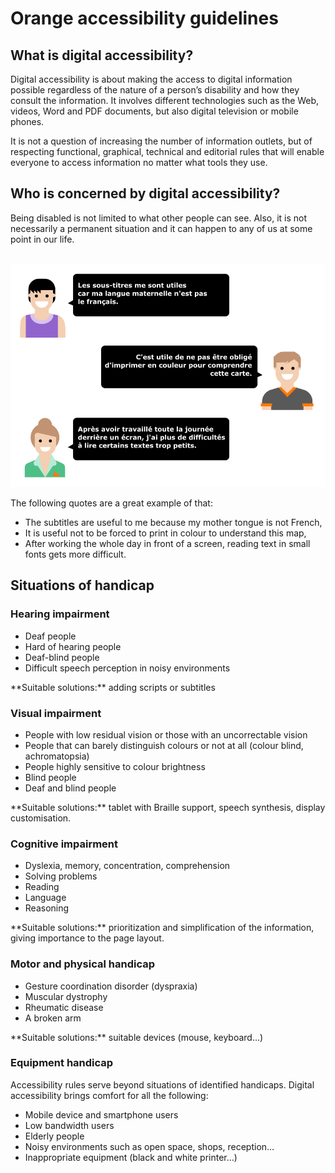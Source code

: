 # Orange accessibility guidelines
<script>$(document).ready(function () {
    setBreadcrumb([{"label":"Presentation"}]);
});</script>

<h2 class="page-title">What is digital accessibility?</h2>

Digital accessibility is about making the access to digital information possible regardless of the nature of a person’s disability and how they consult the information. It involves different technologies such as the Web, videos, Word and PDF documents, but also digital television or mobile phones. 

It is not a question of increasing the number of information outlets, but of respecting functional, graphical, technical and editorial rules that will enable everyone to access information no matter what tools they use.

## Who is concerned by digital accessibility?

Being disabled is not limited to what other people can see.
Also, it is not necessarily a permanent situation and it can happen to any of us at some point in our life.

&nbsp;  
![](./images/chat.png)

<div class="sr-only">
    The following quotes are a great example of that:
    <ul>
        <li>The subtitles are useful to me because my mother tongue is not French,</li>
        <li>It is useful not to be forced to print in colour to understand this map,</li>
        <li>After working the whole day in front of a screen, reading text in small fonts gets more difficult.</li>
    </ul>
</div>

## Situations of handicap

### Hearing impairment
<div class="axs-picto auditif">
    <ul>
        <li>Deaf people</li>
        <li>Hard of hearing people</li>
        <li>Deaf-blind people</li>
        <li>Difficult speech perception in noisy environments</li>
    </ul>
**Suitable solutions:** adding scripts or subtitles
</div>

### Visual impairment

<div class="axs-picto visuel">
    <ul>
        <li>People with low residual vision or those with an uncorrectable vision</li>
        <li>People that can barely distinguish colours or not at all (colour blind, achromatopsia)</li>
        <li>People highly sensitive to colour brightness</li>
        <li>Blind people</li>
        <li>Deaf and blind people</li>
    </ul>
    **Suitable solutions:** tablet with Braille support, speech synthesis, display customisation.
</div>

### Cognitive impairment
<div class="axs-picto cognitif">
    <ul>
        <li>Dyslexia, memory, concentration, comprehension</li>
        <li>Solving problems</li> 
        <li>Reading</li>
        <li>Language</li>
        <li>Reasoning</li>
    </ul>
**Suitable solutions:** prioritization and simplification of the information, giving importance to the page layout.
</div>

### Motor and physical handicap
<div class="axs-picto physique">
    <ul>
        <li>Gesture coordination disorder (dyspraxia)</li> 
        <li>Muscular dystrophy</li>
        <li>Rheumatic disease</li>
        <li>A broken arm</li>
    </ul>
**Suitable solutions:** suitable devices (mouse, keyboard...)
</div>

### Equipment handicap
<div class="axs-picto materiel">
    Accessibility rules serve beyond situations of identified handicaps.
    Digital accessibility brings comfort for all the following:
    <ul>
        <li>Mobile device and smartphone users</li>
        <li>Low bandwidth users</li>
        <li>Elderly people</li>
        <li>Noisy environments such as open space, shops, reception…</li>
        <li>Inappropriate equipment (black and white printer…)</li>
    </ul>
</div>


<!--  This file is part of a11y-guidelines | Our vision of mobile & web accessibility guidelines and best practices, with valid/invalid examples.
 Copyright (C) 2016  Orange SA
 See the Creative Commons Legal Code Attribution-ShareAlike 3.0 Unported License for more details (LICENSE file). -->